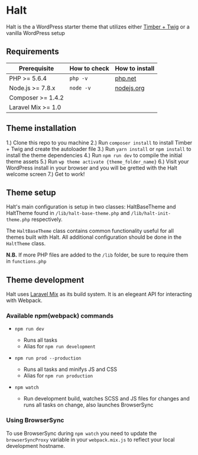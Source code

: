 # Halt
Halt is the a WordPress starter theme that utilizes either [Timber + Twig](https://www.upstatement.com/timber/) or a vanilla WordPress setup

## Requirements

| Prerequisite    | How to check | How to install |
| --------------- | ------------ | ------------- |
| PHP >= 5.6.4    | `php -v`     | [php.net](http://php.net/manual/en/install.php) |
| Node.js >= 7.8.x   | `node -v`    | [nodejs.org](http://nodejs.org/) |
| Composer >= 1.4.2 | | |
| Laravel Mix >= 1.0  |              |                        |

## Theme installation

1.) Clone this repo to you machine
2.) Run `composer install` to install Timber + Twig and create the autoloader file
3.) Run `yarn install` or `npm install` to install the theme dependencies
4.) Run `npm run dev` to compile the initial theme assets
5.) Run `wp theme activate {theme_folder_name}`
6.) Visit your WordPress install in your browser and you will be gretted with the Halt welcome screen
7.) Get to work!

## Theme setup

Halt's main configuration is setup in two classes: HaltBaseTheme and HaltTheme found in `/lib/halt-base-theme.php` and `/lib/halt-init-theme.php` respectively.

The `HaltBaseTheme` class contains common functionality useful for all themes built with Halt. All additional configuration should be done in the `HaltTheme` class.

**N.B.** If more PHP files are added to the `/lib` folder, be sure to require them in `functions.php`

## Theme development

Halt uses [Laravel Mix](https://github.com/JeffreyWay/laravel-mix) as its build system. It is an elegeant API for interacting with Webpack.

### Available npm(webpack) commands

* `npm run dev`
  * Runs all tasks
  * Alias for `npm run development`

* `npm run prod --production`
  * Runs all tasks and minifys JS and CSS
  * Alias for `npm run production`

* `npm watch`
  * Run development build, watches SCSS and JS files for changes and runs all tasks on change,
   also launches BrowserSync

### Using BrowserSync

To use BrowserSync during `npm watch` you need to update the `browserSyncProxy` variable in your `webpack.mix.js` to reflect your local development hostname.